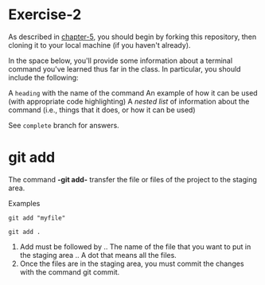 # Exercise-2

As described in [chapter-5](https://info201-s17.github.io/book/introduction-to-git-and-github.html), you should begin by forking this repository, then cloning it to your local machine (if you haven't already).

In the space below, you'll provide some information about a terminal command you've learned thus far in the class. In particular, you should include the following:

A `heading` with the name of the command
An example of how it can be used (with appropriate code highlighting)
A _nested list_ of information about the command (i.e., things that it does, or how it can be used)

See `complete` branch for answers.

# git add

The command **-git add-** transfer the file or files of the project to the staging area.

Examples
```git
git add "myfile"

git add .

```
1. Add must be followed by
.. The name of the file that you want to put in the staging area
.. A dot that  means all the files.
2. Once the files are in the staging area, you must commit the changes with the command git commit.

